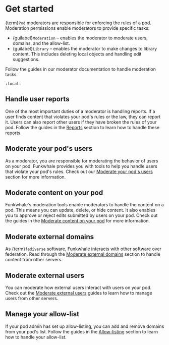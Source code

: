 # Get started

{term}`Pod` moderators are responsible for enforcing the rules of a pod. Moderation permissions enable moderators to provide specific tasks:

- {guilabel}`Moderation` – enables the moderator to moderate users, domains, and the allow-list.
- {guilabel}`Library` – enables the moderator to make changes to library content. This includes deleting local objects and handling edit suggestions.

Follow the guides in our moderator documentation to handle moderation tasks.

```{contents}
:local:
```

## Handle user reports

One of the most important duties of a moderator is handling reports. If a user finds content that violates your pod's rules or the law, they can report it. Users can also report other users if they have broken the rules of your pod. Follow the guides in the [Reports](reports/index.md) section to learn how to handle these reports.

## Moderate your pod's users

As a moderator, you are responsible for moderating the behavior of users on your pod. Funkwhale provides you with tools to help you handle users that violate your pod's rules. Check out our [Moderate your pod's users](internal_users/index.md) section for more information.

## Moderate content on your pod

Funkwhale's moderation tools enable moderators to handle the content on a pod. This means you can update, delete, or hide content. It also enables you to approve or reject edits submitted by users on your pod. Check out the guides in the [Moderate content on your pod](content/index.md) for more information.

## Moderate external domains

As {term}`fediverse` software, Funkwhale interacts with other software over federation. Read through the [Moderate external domains](domains/index.md) section to handle content from other servers.

## Moderate external users

You can moderate how external users interact with users on your pod. Check out the [Moderate external users](external_users/index.md) guides to learn how to manage users from other servers.

## Manage your allow-list

If your pod admin has set up allow-listing, you can add and remove domains from your pod's list. Follow the guides in the [Allow-listing](allow_listing/index.md) section to learn how to handle your allow-list.

